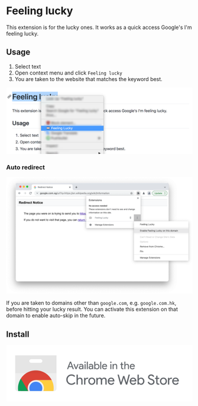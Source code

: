 # Feeling lucky

This extension is for the lucky ones. It works as a quick access Google's I'm feeling lucky.

## Usage

1. Select text
2. Open context menu and click `Feeling lucky`
3. You are taken to the website that matches the keyword best.

![use example](./media/introduction.png)

### Auto redirect

![auto redirect](./media/autoRedirect.png)

If you are taken to domains other than `google.com`, e.g. `google.com.hk`, before hitting your lucky result. You can activate this extension on that domain to enable auto-skip in the future.

## Install

[![Install for Chrome](./media/ChromeWebStoreBadge.svg)](https://chrome.google.com/webstore/detail/feeling-lucky/gkpblaimadclmdfppcoeehcelgfmhbmo)
